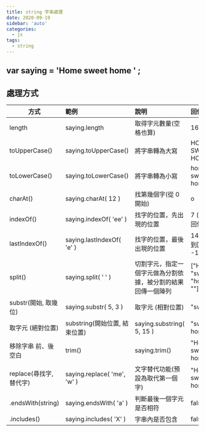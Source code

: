 ```yaml
---
title: string 字串處理
date: 2020-09-19
sidebar: 'auto'
categories:
  - js
tags:
  - string
---
```


## var saying = 'Home sweet home ' ;

## 處理方式

| 方式                    | 範例                          | 說明                                                         | 回傳                          |
| ----------------------- | :---------------------------- | :----------------------------------------------------------- | :---------------------------- |
| length                  | saying.length                 | 取得字元數量(空格也算)                                       | 16                            |
| toUpperCase()           | saying.toUpperCase()          | 將字串轉為大寫                                               | HOME SWEET HOME               |
| toLowerCase()           | saying.toLowerCase()          | 將字串轉為小寫                                               | home sweet home               |
| charAt()                | saying.charAt( 12 )           | 找第幾個字(從 0 開始)                                        | o                             |
| indexOf()               | saying.indexOf( 'ee' )        | 找字的位置，先出現的位置                                     | 7 (找不到回傳 -1)             |
| lastIndexOf()           | saying.lastIndexOf( 'e' )     | 找字的位置，最後出現的位置                                   | 14 (找不到回傳 -1)            |
| split()                 | saying.split( ' ' )           | 切割字元，指定一個字元做為分割依據，被分割的結果回傳一個陣列 | ["Home", "sweet", "home", ""] |
| substr(開始, 取幾位)    | saying.substr( 5, 3 )         | 取字元 (相對位置)                                            | "swe"                         |
| 取字元 (絕對位置)       | substring(開始位置, 結束位置) | saying.substring( 5, 15 )                                    | "sweet home"                  |
| 移除字串 前、後空白     | trim()                        | saying.trim()                                                | "Home sweet home"             |
| replace(尋找字, 替代字) | saying.replace( 'me', 'w' )   | 文字替代功能(預設為取代第一個字)                             | "How sweet home "             |
| .endsWith(string)       | saying.endsWith( 'a' )        | 判斷最後一個字元是否相符                                     | false                         |
| .includes()             | saying.includes( 'X' )        | 字串內是否包含                                               | false                         |
